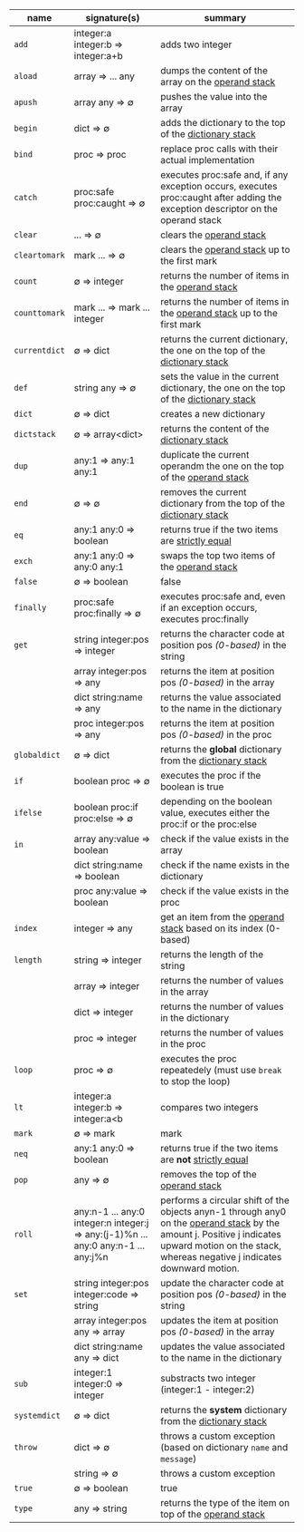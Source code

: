 | **name** | **signature(s)** | **summary** |
|---|---|---|
| `add` | integer:a integer:b ⇒ integer:a+b | adds two integer |
| `aload` | array ⇒ ... any | dumps the content of the array on the [operand stack][operand stack] |
| `apush` | array any ⇒ ∅ | pushes the value into the array |
| `begin` | dict ⇒ ∅ | adds the dictionary to the top of the [dictionary stack][dictionary stack] |
| `bind` | proc ⇒ proc | replace proc calls with their actual implementation |
| `catch` | proc:safe proc:caught ⇒ ∅ | executes proc:safe and, if any exception occurs, executes proc:caught after adding the exception descriptor on the operand stack |
| `clear` | ... ⇒ ∅ | clears the [operand stack][operand stack] |
| `cleartomark` | mark ... ⇒ ∅ | clears the [operand stack][operand stack] up to the first mark |
| `count` | ∅ ⇒ integer | returns the number of items in the [operand stack][operand stack] |
| `counttomark` | mark ... ⇒ mark ... integer | returns the number of items in the [operand stack][operand stack] up to the first mark |
| `currentdict` | ∅ ⇒ dict | returns the current dictionary, the one on the top of the [dictionary stack][dictionary stack] |
| `def` | string any ⇒ ∅ | sets the value in the current dictionary, the one on the top of the [dictionary stack][dictionary stack] |
| `dict` | ∅ ⇒ dict | creates a new dictionary |
| `dictstack` | ∅ ⇒ array&lt;dict&gt; | returns the content of the [dictionary stack][dictionary stack] |
| `dup` | any:1 ⇒ any:1 any:1 | duplicate the current operandm the one on the top of the [operand stack][operand stack] |
| `end` | ∅ ⇒ ∅ | removes the current dictionary from the top of the [dictionary stack][dictionary stack] |
| `eq` | any:1 any:0 ⇒ boolean | returns true if the two items are [strictly equal][strict comparison] |
| `exch` | any:1 any:0 ⇒ any:0 any:1 | swaps the top two items of the [operand stack][operand stack] |
| `false` | ∅ ⇒ boolean | false |
| `finally` | proc:safe proc:finally ⇒ ∅ | executes proc:safe and, even if an exception occurs, executes proc:finally |
| `get` | string integer:pos ⇒ integer | returns the character code at position pos _(0-based)_ in the string |
|  | array integer:pos ⇒ any | returns the item at position pos _(0-based)_ in the array |
|  | dict string:name ⇒ any | returns the value associated to the name in the dictionary |
|  | proc integer:pos ⇒ any | returns the item at position pos _(0-based)_ in the proc |
| `globaldict` | ∅ ⇒ dict | returns the **global** dictionary from the [dictionary stack][dictionary stack] |
| `if` | boolean proc ⇒ ∅ | executes the proc if the boolean is true |
| `ifelse` | boolean proc:if proc:else ⇒ ∅ | depending on the boolean value, executes either the proc:if or the proc:else |
| `in` | array any:value ⇒ boolean | check if the value exists in the array |
|  | dict string:name ⇒ boolean | check if the name exists in the dictionary |
|  | proc any:value ⇒ boolean | check if the value exists in the proc |
| `index` | integer ⇒ any | get an item from the [operand stack][operand stack] based on its index (0-based) |
| `length` | string ⇒ integer | returns the length of the string|
|  | array ⇒ integer | returns the number of values in the array |
|  | dict ⇒ integer | returns the number of values in the dictionary |
|  | proc ⇒ integer | returns the number of values in the proc |
| `loop`  | proc ⇒ ∅ | executes the proc repeatedely (must use `break` to stop the loop) |
| `lt`  | integer:a integer:b ⇒ integer:a&lt;b | compares two integers |
| `mark`  | ∅ ⇒ mark | mark |
| `neq` | any:1 any:0 ⇒ boolean | returns true if the two items are **not** [strictly equal][strict comparison] |
| `pop`  | any ⇒ ∅ | removes the top of the [operand stack][operand stack] |
| `roll`  | any:n-1 ... any:0 integer:n integer:j ⇒ any:(j-1)%n ... any:0 any:n-1 ... any:j%n | performs a circular shift of the objects anyn-1 through any0 on the [operand stack][operand stack] by the amount j. Positive j indicates upward motion on the stack, whereas negative j indicates downward motion.
| `set` | string integer:pos integer:code ⇒ string | update the character code at position pos _(0-based)_ in the string |
|  | array integer:pos any ⇒ array | updates the item at position pos _(0-based)_ in the array |
|  | dict string:name any ⇒ dict | updates the value associated to the name in the dictionary |
| `sub` | integer:1 integer:0 ⇒ integer | substracts two integer (integer:1 - integer:2) |
| `systemdict` | ∅ ⇒ dict | returns the **system** dictionary from the [dictionary stack][dictionary stack] |
| `throw` | dict => ∅ | throws a custom exception (based on dictionary `name` and `message`) |
|  | string => ∅ | throws a custom exception |
| `true` | ∅ ⇒ boolean | true |
| `type` | any ⇒ string | returns the type of the item on top of the [operand stack][operand stack] |

[dictionary stack]: https://github.com/progbots/engine/blob/main/docs/README.md
[operand stack]: https://github.com/progbots/engine/blob/main/docs/README.md
[strict comparison]: https://github.com/progbots/engine/blob/main/docs/README.md
